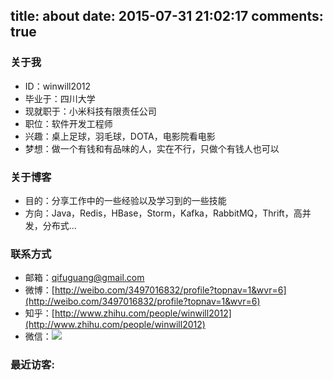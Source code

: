 title: about
date: 2015-07-31 21:02:17
comments: true
---
### 关于我
* ID：winwill2012
* 毕业于：四川大学
* 现就职于：小米科技有限责任公司
* 职位：软件开发工程师
* 兴趣：桌上足球，羽毛球，DOTA，电影院看电影
* 梦想：做一个有钱和有品味的人，实在不行，只做个有钱人也可以

### 关于博客
* 目的：分享工作中的一些经验以及学习到的一些技能
* 方向：Java，Redis，HBase，Storm，Kafka，RabbitMQ，Thrift，高并发，分布式...

### 联系方式
* 邮箱：qifuguang@gmail.com
* 微博：[http://weibo.com/3497016832/profile?topnav=1&wvr=6](http://weibo.com/3497016832/profile?topnav=1&wvr=6)
* 知乎：[http://www.zhihu.com/people/winwill2012](http://www.zhihu.com/people/winwill2012)
* 微信：![](http://7xlune.com1.z0.glb.clouddn.com/images/WeChat.png)

### 最近访客: 
<div class="ds-recent-visitors" data-num-items="28" data-avatar-size="42" id="ds-recent-visitors"></div>

